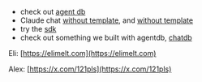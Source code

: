 * check out [agent db](https://agentdb.dev)
* Claude chat [without template](https://claude.ai/share/e4540390-2978-4fff-868c-03fe694769fd), and [without template](https://claude.ai/share/65bc0c1e-d4af-4814-aa4f-dcccfd197c83)
* try the [sdk](https://www.npmjs.com/package/@agentdb/sdk)
* check out something we built with agentdb, [chatdb](https://chatdb.io)

Eli: [https://elimelt.com](https://elimelt.com)

Alex: [https://x.com/121pls](https://x.com/121pls)
